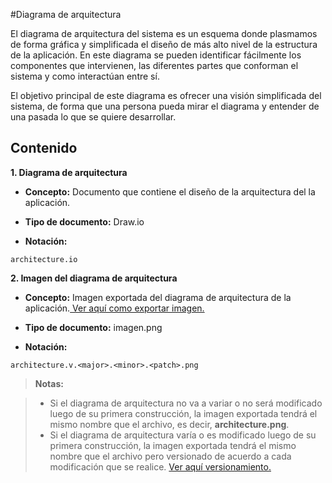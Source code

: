 #Diagrama de arquitectura

El diagrama de arquitectura del sistema es un esquema donde plasmamos de forma gráfica y simplificada el diseño de más alto nivel de la estructura de la aplicación. En este diagrama se pueden identificar fácilmente los componentes que intervienen, las diferentes partes que conforman el sistema y como interactúan entre sí.

El objetivo principal de este diagrama es ofrecer una visión simplificada del sistema, de forma que una persona pueda mirar el diagrama y entender de una pasada lo que se quiere desarrollar.


## Contenido

**1. Diagrama de arquitectura**

* **Concepto:** Documento que contiene el diseño de la arquitectura del la aplicación.

* **Tipo de documento:** Draw.io

* **Notación:**

 ```
architecture.io
 ```

**2. Imagen del diagrama de arquitectura**


* **Concepto:** Imagen exportada del diagrama de arquitectura de la aplicación.[ Ver aquí como exportar imagen.](https://github.com/doapps/dspp/blob/master/docs/procedures.md#exportar-imagen)

* **Tipo de documento:** imagen.png

* **Notación:**

 ```
architecture.v.<major>.<minor>.<patch>.png
  ```

> **Notas:**

>* Si el diagrama de arquitectura no va a variar o no será modificado luego de su primera construcción, la imagen exportada tendrá el mismo nombre que el archivo, es decir,  **architecture.png**.
>* Si el diagrama de arquitectura  varía o es modificado luego de su primera construcción, la imagen exportada tendrá el mismo nombre que el archivo pero versionado de acuerdo a cada modificación que se realice. [Ver aquí versionamiento.](https://github.com/doapps/dspp/blob/master/docs/semantic-versioning.md)
